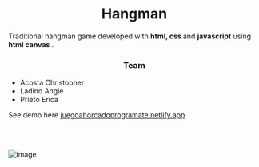 <h1 align="center">Hangman</h1>
<p>Traditional hangman game developed with <b>html, css </b> and <b>javascript</b> using <b>html canvas </b>. </br>
</p> 
<h3 align="center">Team</h3>
  <ul align="justify">
    <li>Acosta Christopher</li>
    <li>Ladino Angie</li>
    <li>Prieto Erica</li>
  </ul>
  
  See demo here [juegoahorcadoprogramate.netlify.app](https://juegoahorcadoprogramate.netlify.app)

</h3>
<br/><br/>

![image](https://user-images.githubusercontent.com/95056296/157871516-c2537fea-48c9-48a1-95af-45b32d87a47d.png)

